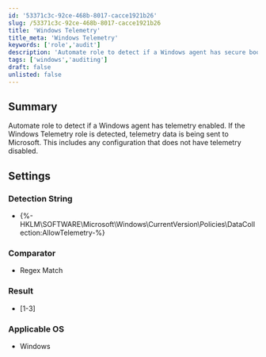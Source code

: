 ```yaml
---
id: '53371c3c-92ce-468b-8017-cacce1921b26'
slug: /53371c3c-92ce-468b-8017-cacce1921b26
title: 'Windows Telemetry'
title_meta: 'Windows Telemetry'
keywords: ['role','audit']
description: 'Automate role to detect if a Windows agent has secure boot enabled'
tags: ['windows','auditing']
draft: false
unlisted: false
---
```


## Summary

Automate role to detect if a Windows agent has telemetry enabled. If the Windows Telemetry role is detected, telemetry data is being sent to Microsoft. This includes any configuration that does not have telemetry disabled.

## Settings


### Detection String

- {%-HKLM\SOFTWARE\Microsoft\Windows\CurrentVersion\Policies\DataCollection:AllowTelemetry-%}

### Comparator

- Regex Match

### Result

- [1-3]

### Applicable OS

- Windows